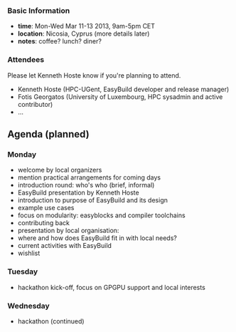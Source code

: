 ### Basic Information

* **time**: Mon-Wed Mar 11-13 2013, 9am-5pm CET
* **location**: Nicosia, Cyprus (more details later)
* **notes**: coffee? lunch? diner?

### Attendees

Please let Kenneth Hoste know if you're planning to attend.

 * Kenneth Hoste (HPC-UGent, EasyBuild developer and release manager)
 * Fotis Georgatos (University of Luxembourg, HPC sysadmin and active contributor)
 * ...

## Agenda (planned)

### Monday

* welcome by local organizers
 * mention practical arrangements for coming days
* introduction round: who's who (brief, informal)
* EasyBuild presentation by Kenneth Hoste
 * introduction to purpose of EasyBuild and its design
 * example use cases
 * focus on modularity: easyblocks and compiler toolchains
 * contributing back
* presentation by local organisation: 
 * where and how does EasyBuild fit in with local needs?
 * current activities with EasyBuild
 * wishlist

### Tuesday

 * hackathon kick-off, focus on GPGPU support and local interests

### Wednesday

 * hackathon (continued)